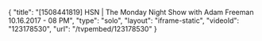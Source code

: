 {
    "title": "[1508441819] HSN | The Monday Night Show with Adam Freeman 10.16.2017 - 08 PM",
    "type": "solo",
    "layout": "iframe-static",
    "videoId": "123178530",
    "url": "\/tvpembed\/123178530"
}